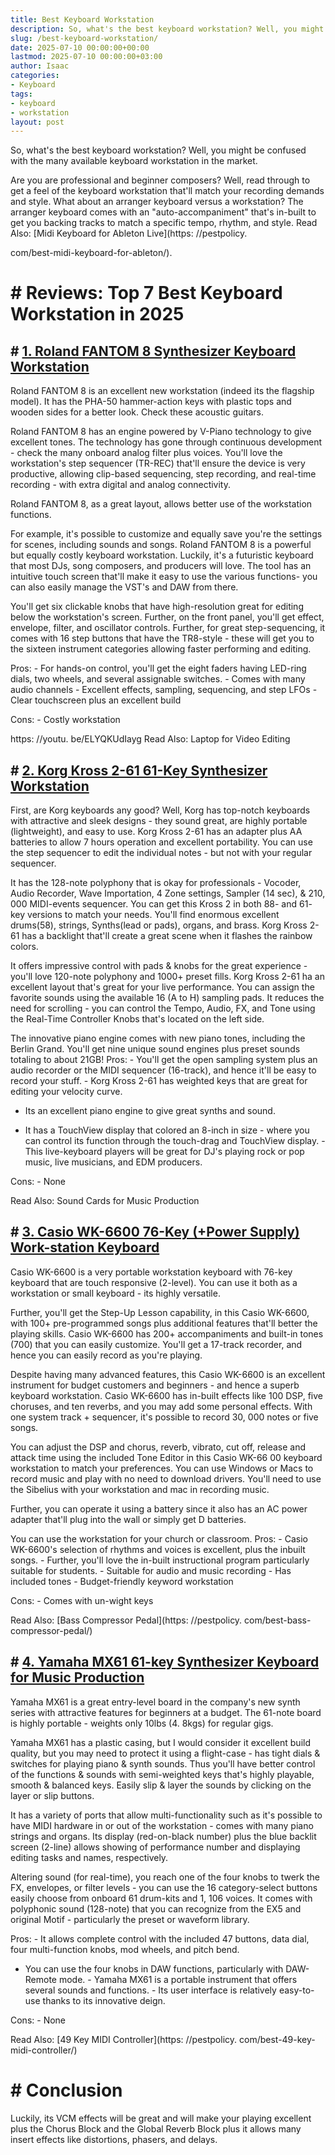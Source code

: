 ```yaml
---
title: Best Keyboard Workstation
description: So, what's the best keyboard workstation? Well, you might be confused with the many available keyboard workstation in the market. Are you are professional and...
slug: /best-keyboard-workstation/
date: 2025-07-10 00:00:00+00:00
lastmod: 2025-07-10 00:00:00+03:00
author: Isaac
categories:
- Keyboard
tags:
- keyboard
- workstation
layout: post
---
```


So, what's the best keyboard workstation? Well, you might be confused with the many available keyboard workstation in the market.

Are you are professional and beginner composers? Well, read through to get a feel of the keyboard workstation that'll match your recording demands and style. What about an arranger keyboard versus a workstation? The arranger keyboard comes with an "auto-accompaniment" that's in-built to get you backing tracks to match a specific tempo, rhythm, and style. Read Also: [Midi Keyboard for Ableton Live](https: //pestpolicy.

com/best-midi-keyboard-for-ableton/).

# # Reviews: Top 7 Best Keyboard Workstation in 2025

## # [1. Roland FANTOM 8 Synthesizer Keyboard Workstation](https://www.amazon.com/dp/B00I131U5C/?tag=p-policy-20)

Roland FANTOM 8 is an excellent new workstation (indeed its the flagship model). It has the PHA-50 hammer-action keys with plastic tops and wooden sides for a better look. Check these acoustic guitars.

Roland FANTOM 8 has an engine powered by V-Piano technology to give excellent tones. The technology has gone through continuous development - check the many onboard analog filter plus voices. You'll love the workstation's step sequencer (TR-REC) that'll ensure the device is very productive, allowing clip-based sequencing, step recording, and real-time recording - with extra digital and analog connectivity.

Roland FANTOM 8, as a great layout, allows better use of the workstation functions.

For example, it's possible to customize and equally save you're the settings for scenes, including sounds and songs. Roland FANTOM 8 is a powerful but equally costly keyboard workstation. Luckily, it's a futuristic keyboard that most DJs, song composers, and producers will love. The tool has an intuitive touch screen that'll make it easy to use the various functions- you can also easily manage the VST's and DAW from there.

You'll get six clickable knobs that have high-resolution great for editing below the workstation's screen. Further, on the front panel, you'll get effect, envelope, filter, and oscillator controls. Further, for great step-sequencing, it comes with 16 step buttons that have the TR8-style - these will get you to the sixteen instrument categories allowing faster performing and editing.

Pros: - For hands-on control, you'll get the eight faders having LED-ring dials, two wheels, and several assignable switches. - Comes with many audio channels - Excellent effects, sampling, sequencing, and step LFOs - Clear touchscreen plus an excellent build

Cons: - Costly workstation

https: //youtu. be/ELYQKUdIayg Read Also: Laptop for Video Editing

## # [2. Korg Kross 2-61 61-Key Synthesizer Workstation](https://www.amazon.com/dp/B075FB71QM/?tag=p-policy-20)

First, are Korg keyboards any good? Well, Korg has top-notch keyboards with attractive and sleek designs - they sound great, are highly portable (lightweight), and easy to use. Korg Kross 2-61 has an adapter plus AA batteries to allow 7 hours operation and excellent portability. You can use the step sequencer to edit the individual notes - but not with your regular sequencer.

It has the 128-note polyphony that is okay for professionals - Vocoder, Audio Recorder, Wave Importation, 4 Zone settings, Sampler (14 sec), & 210, 000 MIDI-events sequencer. You can get this Kross 2 in both 88- and 61- key versions to match your needs. You'll find enormous excellent drums(58), strings, Synths(lead or pads), organs, and brass. Korg Kross 2-61 has a backlight that'll create a great scene when it flashes the rainbow colors.

It offers impressive control with pads & knobs for the great experience - you'll love 120-note polyphony and 1000+ preset fills. Korg Kross 2-61 ha an excellent layout that's great for your live performance. You can assign the favorite sounds using the available 16 (A to H) sampling pads. It reduces the need for scrolling - you can control the Tempo, Audio, FX, and Tone using the Real-Time Controller Knobs that's located on the left side.

The innovative piano engine comes with new piano tones, including the Berlin Grand. You'll get nine unique sound engines plus preset sounds totaling to about 21GB! Pros: - You'll get the open sampling system plus an audio recorder or the MIDI sequencer (16-track), and hence it'll be easy to record your stuff. - Korg Kross 2-61 has weighted keys that are great for editing your velocity curve.

- Its an excellent piano engine to give great synths and sound.

- It has a TouchView display that colored an 8-inch in size - where you can control its function through the touch-drag and TouchView display. - This live-keyboard players will be great for DJ's playing rock or pop music, live musicians, and EDM producers.

Cons: - None

Read Also: Sound Cards for Music Production

## # [3. Casio WK-6600 76-Key (+Power Supply) Work-station Keyboard](https://www.amazon.com/dp/B00I131U5C/?tag=p-policy-20)

Casio WK-6600 is a very portable workstation keyboard with 76-key keyboard that are touch responsive (2-level). You can use it both as a workstation or small keyboard - its highly versatile.

Further, you'll get the Step-Up Lesson capability, in this Casio WK-6600, with 100+ pre-programmed songs plus additional features that'll better the playing skills. Casio WK-6600 has 200+ accompaniments and built-in tones (700) that you can easily customize. You'll get a 17-track recorder, and hence you can easily record as you're playing.

Despite having many advanced features, this Casio WK-6600 is an excellent instrument for budget customers and beginners - and hence a superb keyboard workstation. Casio WK-6600 has in-built effects like 100 DSP, five choruses, and ten reverbs, and you may add some personal effects. With one system track + sequencer, it's possible to record 30, 000 notes or five songs.

You can adjust the DSP and chorus, reverb, vibrato, cut off, release and attack time using the included Tone Editor in this Casio WK-66 00 keyboard workstation to match your preferences. You can use Windows or Macs to record music and play with no need to download drivers. You'll need to use the Sibelius with your workstation and mac in recording music.

Further, you can operate it using a battery since it also has an AC power adapter that'll plug into the wall or simply get D batteries.

You can use the workstation for your church or classroom. Pros: - Casio WK-6600's selection of rhythms and voices is excellent, plus the inbuilt songs. - Further, you'll love the in-built instructional program particularly suitable for students. - Suitable for audio and music recording - Has included tones - Budget-friendly keyword workstation

Cons: - Comes with un-wight keys

Read Also: [Bass Compressor Pedal](https: //pestpolicy. com/best-bass-compressor-pedal/)

## # [4. Yamaha MX61 61-key Synthesizer Keyboard for Music Production](https://www.amazon.com/dp/B01J8GQHDU/?tag=p-policy-20)

Yamaha MX61 is a great entry-level board in the company's new synth series with attractive features for beginners at a budget. The 61-note board is highly portable - weights only 10lbs (4. 8kgs) for regular gigs.

Yamaha MX61 has a plastic casing, but I would consider it excellent build quality, but you may need to protect it using a flight-case - has tight dials & switches for playing piano & synth sounds. Thus you'll have better control of the functions & sounds with semi-weighted keys that's highly playable, smooth & balanced keys. Easily slip & layer the sounds by clicking on the layer or slip buttons.

It has a variety of ports that allow multi-functionality such as it's possible to have MIDI hardware in or out of the workstation - comes with many piano strings and organs. Its display (red-on-black number) plus the blue backlit screen (2-line) allows showing of performance number and displaying editing tasks and names, respectively.

Altering sound (for real-time), you reach one of the four knobs to twerk the FX, envelopes, or filter levels - you can use the 16 category-select buttons easily choose from onboard 61 drum-kits and 1, 106 voices. It comes with polyphonic sound (128-note) that you can recognize from the EX5 and original Motif - particularly the preset or waveform library.

Pros: - It allows complete control with the included 47 buttons, data dial, four multi-function knobs, mod wheels, and pitch bend.

- You can use the four knobs in DAW functions, particularly with DAW-Remote mode. - Yamaha MX61 is a portable instrument that offers several sounds and functions. - Its user interface is relatively easy-to-use thanks to its innovative deign.

Cons: - None

Read Also: [49 Key MIDI Controller](https: //pestpolicy. com/best-49-key-midi-controller/)

# # Conclusion

Luckily, its VCM effects will be great and will make your playing excellent plus the Chorus Block and the Global Reverb Block plus it allows many insert effects like distortions, phasers, and delays.
